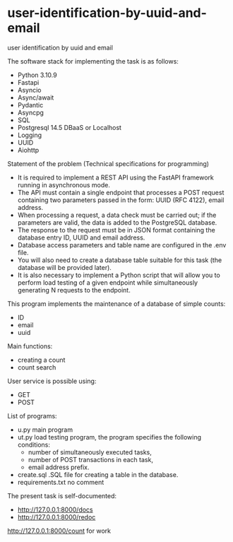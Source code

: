 # user-identification-by-uuid-and-email
user identification by uuid and email

The software stack for implementing the task is as follows:
- Python 3.10.9 
- Fastapi
- Asyncio
- Async/await
- Pydantic
- Asyncpg
- SQL
- Postgresql 14.5  DBaaS  or Localhost
- Logging
- UUID
- Aiohttp

Statement of the problem (Technical specifications for programming)
- It is required to implement a REST API using the FastAPI framework running in asynchronous mode. 
- The API must contain a single endpoint that processes a POST request containing two parameters passed in the form: UUID (RFC 4122), email address.
- When processing a request, a data check must be carried out; if the parameters are valid, the data is added to the PostgreSQL database.
- The response to the request must be in JSON format containing the database entry ID, UUID and email address.
- Database access parameters and table name are configured in the .env file. 
- You will also need to create a database table suitable for this task (the database will be provided later).
- It is also necessary to implement a Python script that will allow you to perform load testing of a given endpoint while simultaneously generating N requests to the endpoint.

This program implements the maintenance of a database of simple counts:
- ID
- email
- uuid

Main functions:
- creating a count
- count search
 
User service is possible using:
- GET
- POST

List of programs:
- u.py  main program
- ut.py load testing program, the program specifies the following conditions:
  - number of simultaneously executed tasks,
  - number of POST transactions in each task,
  - email address prefix.
- create.sql  .SQL file for creating a table in the database.
- requirements.txt  no comment

The present task is self-documented:
- http://127.0.0.1:8000/docs
- http://127.0.0.1:8000/redoc

http://127.0.0.1:8000/count   for work
